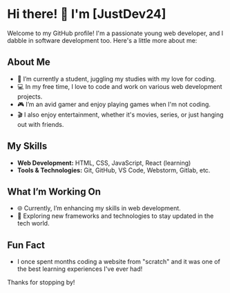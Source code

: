 # Hi there! 👋 I'm [JustDev24]

Welcome to my GitHub profile! I'm a passionate young web developer, and I dabble in software development too. Here's a little more about me:

## About Me
- 🌱 I’m currently a student, juggling my studies with my love for coding.
- 💻 In my free time, I love to code and work on various web development projects.
- 🎮 I’m an avid gamer and enjoy playing games when I'm not coding.
- 🎬 I also enjoy entertainment, whether it's movies, series, or just hanging out with friends.

## My Skills
- **Web Development:** HTML, CSS, JavaScript, React (learning)
- **Tools & Technologies:** Git, GitHub, VS Code, Webstorm, Gitlab, etc.

## What I’m Working On
- 🌐 Currently, I’m enhancing my skills in web development.
- 🚀 Exploring new frameworks and technologies to stay updated in the tech world.

## Fun Fact
- I once spent months coding a website from "scratch" and it was one of the best learning experiences I've ever had!

Thanks for stopping by!

